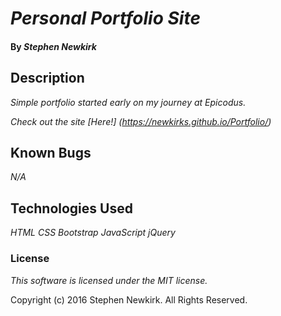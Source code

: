 # _Personal Portfolio Site_

#### By _**Stephen Newkirk**_

## Description

_Simple portfolio started early on my journey at Epicodus._

_Check out the site [Here!] (https://newkirks.github.io/Portfolio/)_


## Known Bugs

_N/A_

## Technologies Used

_HTML_
_CSS_
_Bootstrap_
_JavaScript_
_jQuery_

### License

_This software is licensed under the MIT license._

Copyright (c) 2016 Stephen Newkirk. All Rights Reserved.
